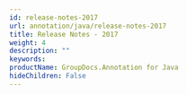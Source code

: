 ```yaml
---
id: release-notes-2017
url: annotation/java/release-notes-2017
title: Release Notes - 2017
weight: 4
description: ""
keywords: 
productName: GroupDocs.Annotation for Java
hideChildren: False
---
```

